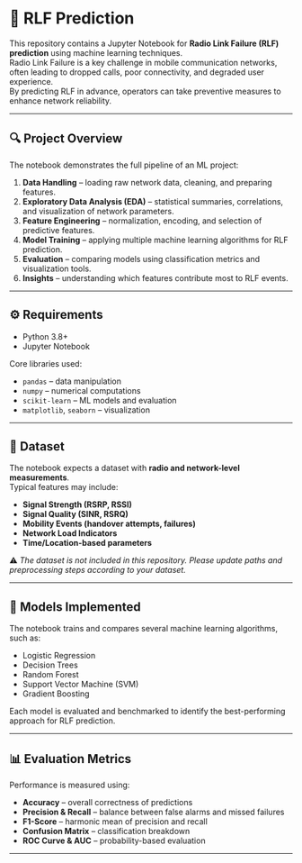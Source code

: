 # 📡 RLF Prediction

This repository contains a Jupyter Notebook for **Radio Link Failure (RLF) prediction** using machine learning techniques.  
Radio Link Failure is a key challenge in mobile communication networks, often leading to dropped calls, poor connectivity, and degraded user experience.  
By predicting RLF in advance, operators can take preventive measures to enhance network reliability.

---

## 🔍 Project Overview
The notebook demonstrates the full pipeline of an ML project:
1. **Data Handling** – loading raw network data, cleaning, and preparing features.  
2. **Exploratory Data Analysis (EDA)** – statistical summaries, correlations, and visualization of network parameters.  
3. **Feature Engineering** – normalization, encoding, and selection of predictive features.  
4. **Model Training** – applying multiple machine learning algorithms for RLF prediction.  
5. **Evaluation** – comparing models using classification metrics and visualization tools.  
6. **Insights** – understanding which features contribute most to RLF events.  

---

## ⚙️ Requirements
- Python 3.8+  
- Jupyter Notebook  

Core libraries used:
- `pandas` – data manipulation  
- `numpy` – numerical computations  
- `scikit-learn` – ML models and evaluation  
- `matplotlib`, `seaborn` – visualization  

---

## 📂 Dataset
The notebook expects a dataset with **radio and network-level measurements**.  
Typical features may include:
- **Signal Strength (RSRP, RSSI)**  
- **Signal Quality (SINR, RSRQ)**  
- **Mobility Events (handover attempts, failures)**  
- **Network Load Indicators**  
- **Time/Location-based parameters**  

⚠️ *The dataset is not included in this repository. Please update paths and preprocessing steps according to your dataset.*  

---

## 🤖 Models Implemented
The notebook trains and compares several machine learning algorithms, such as:
- Logistic Regression  
- Decision Trees  
- Random Forest  
- Support Vector Machine (SVM)  
- Gradient Boosting  

Each model is evaluated and benchmarked to identify the best-performing approach for RLF prediction.

---

## 📊 Evaluation Metrics
Performance is measured using:
- **Accuracy** – overall correctness of predictions  
- **Precision & Recall** – balance between false alarms and missed failures  
- **F1-Score** – harmonic mean of precision and recall  
- **Confusion Matrix** – classification breakdown  
- **ROC Curve & AUC** – probability-based evaluation  

---
